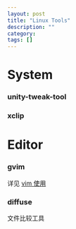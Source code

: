 ```yaml
---
layout: post
title: "Linux Tools"
description: ""
category: 
tags: []
---
```



# System

### unity-tweak-tool

### xclip

# Editor

### gvim

详见 [vim 使用]()

### diffuse

文件比较工具





